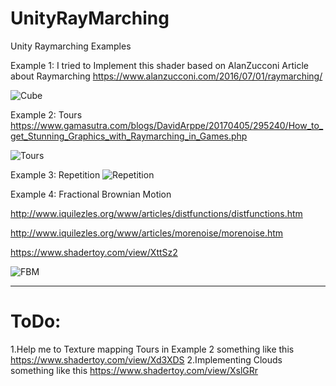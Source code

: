 # UnityRayMarching
Unity Raymarching Examples



Example 1:
I tried to Implement this shader based on AlanZucconi Article about Raymarching
https://www.alanzucconi.com/2016/07/01/raymarching/

![Cube](https://user-images.githubusercontent.com/16706911/32987100-61e70654-ccf6-11e7-91c3-3f1b9c49e909.gif)

Example 2:
Tours
https://www.gamasutra.com/blogs/DavidArppe/20170405/295240/How_to_get_Stunning_Graphics_with_Raymarching_in_Games.php

![Tours](https://user-images.githubusercontent.com/16706911/33009218-6a4a298e-cdeb-11e7-9fc3-b9875bced101.PNG)

Example 3:
Repetition
![Repetition](https://user-images.githubusercontent.com/16706911/33094643-2389cdac-cf16-11e7-8e3c-65c2a6d4b37c.jpg)


Example 4:
Fractional Brownian Motion

http://www.iquilezles.org/www/articles/distfunctions/distfunctions.htm

http://www.iquilezles.org/www/articles/morenoise/morenoise.htm

https://www.shadertoy.com/view/XttSz2

![FBM](https://user-images.githubusercontent.com/16706911/33025175-7cbbdaf4-ce22-11e7-9727-dfc65f384117.PNG)



______

# ToDo:

1.Help me to Texture mapping Tours in Example 2 something like this https://www.shadertoy.com/view/Xd3XDS
2.Implementing Clouds something like this https://www.shadertoy.com/view/XslGRr


